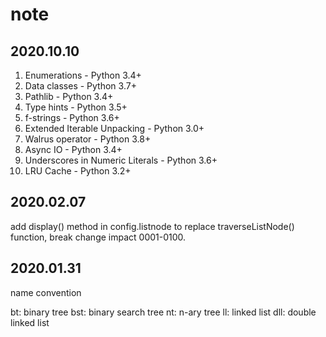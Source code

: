 # note

## 2020.10.10

1. Enumerations - Python 3.4+
2. Data classes - Python 3.7+
3. Pathlib - Python 3.4+
4. Type hints - Python 3.5+
5. f-strings - Python 3.6+
6. Extended Iterable Unpacking - Python 3.0+
7. Walrus operator - Python 3.8+
8. Async IO - Python 3.4+ 
9. Underscores in Numeric Literals - Python 3.6+
10. LRU Cache - Python 3.2+

## 2020.02.07

add display() method in config.listnode to replace traverseListNode() function, break change impact 0001-0100.

## 2020.01.31

name convention

bt: binary tree
bst: binary search tree
nt: n-ary tree
ll: linked list
dll: double linked list
